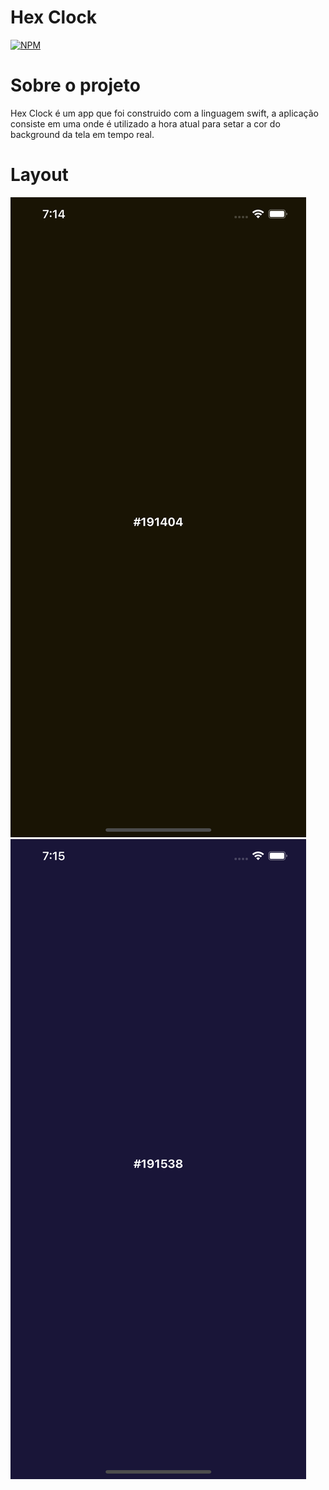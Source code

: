 # Hex Clock
[![NPM](https://img.shields.io/npm/l/react)](https://github.com/Gustavo-Gabriel/HexClock/blob/master/LICENSE)

# Sobre o projeto
Hex Clock é um app que foi construido com a linguagem swift, a aplicação consiste em uma onde é utilizado a hora atual para setar a cor do background da tela em tempo real.

# Layout
![Mobile 1](https://github.com/Gustavo-Gabriel/HexClock/blob/master/Assets/antes.png) ![Mobile 1](https://github.com/Gustavo-Gabriel/HexClock/blob/master/Assets/depois.png)
